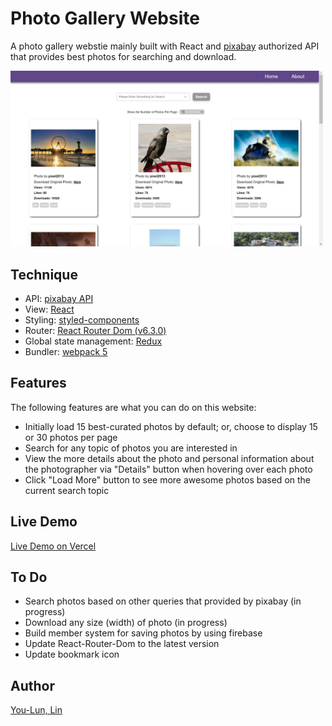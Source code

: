 # Photo Gallery Website

A photo gallery webstie mainly built with React and [pixabay](https://pixabay.com) authorized API that provides best photos for searching and download.

<img src="https://github.com/urlun0404/photo-gallery-react/blob/main/src/assets/images/photo-gallery-website.jpg?raw=true" alt="photo gallery webstie" style="width: 500px;"/>

## Technique

- API: [pixabay API](https://pixabay.com/api/ 'pixabay API docs')
- View: [React](https://reactjs.org/ 'React official website')
- Styling: [styled-components](https://styled-components.com/ 'styled components official website')
- Router: [React Router Dom (v6.3.0)](https://reactrouter.com/en/v6.3.0 'React Router Dom v6.3.0 docs')
- Global state management: [Redux](https://redux.js.org/ 'Redux webstie')
- Bundler: [webpack 5](https://webpack.js.org/ 'webpack website')

## Features

The following features are what you can do on this website:

- Initially load 15 best-curated photos by default; or, choose to display 15 or 30 photos per page
- Search for any topic of photos you are interested in
- View the more details about the photo and personal information about the photographer via "Details" button when hovering over each photo
- Click "Load More" button to see more awesome photos based on the current search topic

## Live Demo

[Live Demo on Vercel](#)

## To Do

- Search photos based on other queries that provided by pixabay (in progress)
- Download any size (width) of photo (in progress)
- Build member system for saving photos by using firebase
- Update React-Router-Dom to the latest version
- Update bookmark icon

## Author

[You-Lun, Lin](#)
